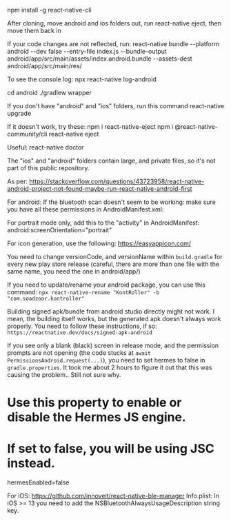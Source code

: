 npm install -g react-native-cli

After cloning,
move android and ios folders out,
run react-native eject, then move them back in

If your code changes are not reflected, run:
react-native bundle --platform android --dev false --entry-file index.js --bundle-output android/app/src/main/assets/index.android.bundle --assets-dest android/app/src/main/res/

To see the console log:
npx react-native log-android 

cd android
./gradlew wrapper

If you don't have "android" and "ios" folders, run this command
react-native upgrade

If it doesn't work, try these:
npm i react-native-eject
npm i @react-native-community/cli
react-native eject

Useful:
react-native doctor

The "ios" and "android" folders contain large, and private files, so it's not part of this public repository.


As per: https://stackoverflow.com/questions/43723958/react-native-android-project-not-found-maybe-run-react-native-android-first

For android:
If the bluetooth scan doesn't seem to be working: make sure you have all these permissions in AndroidManifest.xml:
<uses-permission android:name="android.permission.BLUETOOTH_CONNECT" />
<uses-permission android:name="android.permission.BLUETOOTH_SCAN" />
<uses-permission android:name="android.permission.ACCESS_COARSE_LOCATION" />
<uses-permission android:name="android.permission.ACCESS_FINE_LOCATION" />

For portrait mode only, add this to the "activity" in AndroidManifest: android:screenOrientation="portrait"

For icon generation, use the following: https://easyappicon.com/

You need to change versionCode, and versionName within `build.gradle` for every new play store release (careful, there are more than one file with the same name, you need the one in android/app/)

If you need to update/rename your android package, you can use this command: `npx react-native-rename "KontRoller" -b "com.soadzoor.kontroller"`

Building signed apk/bundle from android studio directly might not work. I mean, the building itself works, but the generated apk doesn't always work properly. You need to follow these instructions, if so: `https://reactnative.dev/docs/signed-apk-android`

If you see only a blank (black) screen in release mode, and the permission prompts are not opening (the code stucks at `await PermissionsAndroid.request(...)`), you need to set hermes to false in `gradle.properties`. It took me about 2 hours to figure it out that this was causing the problem.. Still not sure why.
# Use this property to enable or disable the Hermes JS engine.
# If set to false, you will be using JSC instead.
hermesEnabled=false

For iOS:
https://github.com/innoveit/react-native-ble-manager
Info.plist: In iOS >= 13 you need to add the NSBluetoothAlwaysUsageDescription string key.
